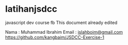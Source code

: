 # latihanjsdcc
javascript dev course fb
This document already edited

Nama : Muhammad Ibrahim
Email : islahboim@gmail.com
https://github.com/kangbaim/JSDCC-Exercise-1
